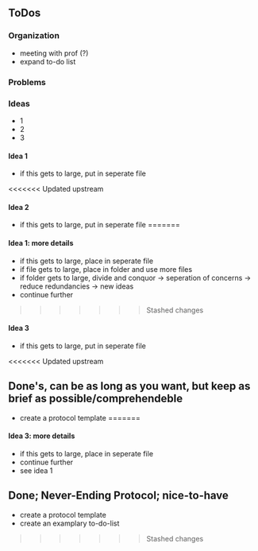 ## ToDos
### Organization
- meeting with prof (?)
- expand to-do list

### Problems

### Ideas
- 1
- 2 
- 3

#### Idea 1
- if this gets to large, put in seperate file

<<<<<<< Updated upstream
#### Idea 2
- if this gets to large, put in seperate file
=======
#### Idea 1: more details
- if this gets to large, place in seperate file
- if file gets to large, place in folder and use more files
- if folder gets to large, divide and conquor -> seperation of concerns -> reduce redundancies -> new ideas
- continue further
>>>>>>> Stashed changes

#### Idea 3
- if this gets to large, put in seperate file

<<<<<<< Updated upstream
## Done's, can be as long as you want, but keep as brief as possible/comprehendeble
- create a protocol template
=======
#### Idea 3: more details
- if this gets to large, place in seperate file
- continue further
- see idea 1

## Done; Never-Ending Protocol; nice-to-have
- create a protocol template
- create an examplary to-do-list
>>>>>>> Stashed changes
